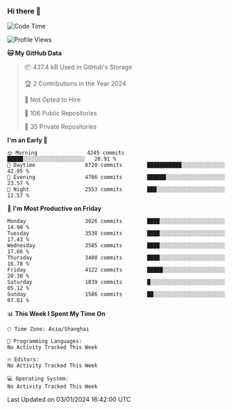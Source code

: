 ### Hi there 👋

<!--
**qbosen/qbosen** is a ✨ _special_ ✨ repository because its `README.md` (this file) appears on your GitHub profile.

Here are some ideas to get you started:

- 🔭 I’m currently working on ...
- 🌱 I’m currently learning ...
- 👯 I’m looking to collaborate on ...
- 🤔 I’m looking for help with ...
- 💬 Ask me about ...
- 📫 How to reach me: ...
- 😄 Pronouns: ...
- ⚡ Fun fact: ...
-->

<!--START_SECTION:waka-->
![Code Time](http://img.shields.io/badge/Code%20Time-2%2C111%20hrs%2036%20mins-blue)

![Profile Views](http://img.shields.io/badge/Profile%20Views-0-blue)

**🐱 My GitHub Data** 

> 📦 437.4 kB Used in GitHub's Storage 
 > 
> 🏆 2 Contributions in the Year 2024
 > 
> 🚫 Not Opted to Hire
 > 
> 📜 106 Public Repositories 
 > 
> 🔑 35 Private Repositories 
 > 
**I'm an Early 🐤** 

```text
🌞 Morning                4245 commits        █████░░░░░░░░░░░░░░░░░░░░   20.91 % 
🌆 Daytime                8720 commits        ███████████░░░░░░░░░░░░░░   42.95 % 
🌃 Evening                4786 commits        ██████░░░░░░░░░░░░░░░░░░░   23.57 % 
🌙 Night                  2553 commits        ███░░░░░░░░░░░░░░░░░░░░░░   12.57 % 
```
📅 **I'm Most Productive on Friday** 

```text
Monday                   3026 commits        ████░░░░░░░░░░░░░░░░░░░░░   14.90 % 
Tuesday                  3538 commits        ████░░░░░░░░░░░░░░░░░░░░░   17.43 % 
Wednesday                3585 commits        ████░░░░░░░░░░░░░░░░░░░░░   17.66 % 
Thursday                 3408 commits        ████░░░░░░░░░░░░░░░░░░░░░   16.78 % 
Friday                   4122 commits        █████░░░░░░░░░░░░░░░░░░░░   20.30 % 
Saturday                 1039 commits        █░░░░░░░░░░░░░░░░░░░░░░░░   05.12 % 
Sunday                   1586 commits        ██░░░░░░░░░░░░░░░░░░░░░░░   07.81 % 
```


📊 **This Week I Spent My Time On** 

```text
🕑︎ Time Zone: Asia/Shanghai

💬 Programming Languages: 
No Activity Tracked This Week

🔥 Editors: 
No Activity Tracked This Week

💻 Operating System: 
No Activity Tracked This Week
```


 Last Updated on 03/01/2024 16:42:00 UTC
<!--END_SECTION:waka-->
